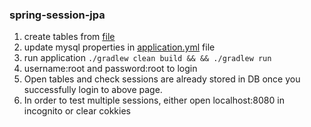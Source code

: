 ### spring-session-jpa

1. create tables from [file](src/main/resources/tables.sql)
2. update mysql properties in [application.yml](src/main/resources/application.yml) file
3. run application `./gradlew clean build && && ./gradlew run`
4. username:root and password:root to login
5. Open tables and check sessions are already stored in DB once you successfully login to above page.
6. In order to test multiple sessions, either open localhost:8080 in incognito or clear cokkies
